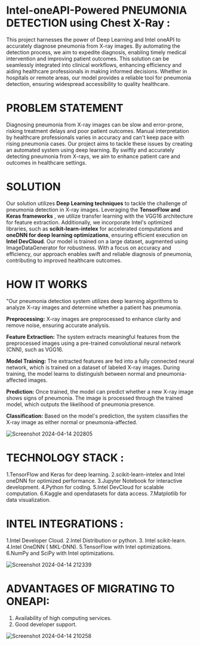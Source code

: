    # Intel-oneAPI-Powered  PNEUMONIA DETECTION using Chest X-Ray :
This project harnesses the power of Deep Learning and Intel oneAPI to accurately diagnose pneumonia from X-ray images. By automating the detection process, we aim to expedite diagnosis, enabling timely medical intervention and improving patient outcomes. This solution can be seamlessly integrated into clinical workflows, enhancing efficiency and aiding healthcare professionals in making informed decisions. Whether in hospitals or remote areas, our model provides a reliable tool for pneumonia detection, ensuring widespread accessibility to quality healthcare.
   
# PROBLEM STATEMENT

Diagnosing pneumonia from X-ray images can be slow and error-prone, risking treatment delays and poor patient outcomes. Manual interpretation by healthcare professionals varies in accuracy and can't keep pace with rising pneumonia cases. Our project aims to tackle these issues by creating an automated system using deep learning. By swiftly and accurately detecting pneumonia from X-rays, we aim to enhance patient care and outcomes in healthcare settings.

# SOLUTION

Our solution utilizes **Deep Learning techniques** to tackle the challenge of pneumonia detection in X-ray images. Leveraging the  **TensorFlow and Keras frameworks** , we utilize transfer learning with the VGG16 architecture for feature extraction. Additionally, we incorporate Intel's optimized libraries, such as **scikit-learn-intelex** for accelerated computations and **oneDNN for deep learning optimizations**, ensuring efficient execution on **Intel DevCloud**. Our model is trained on a large dataset, augmented using ImageDataGenerator for robustness. With a focus on accuracy and efficiency, our approach enables swift and reliable diagnosis of pneumonia, contributing to improved healthcare outcomes.

# HOW IT WORKS

"Our pneumonia detection system utilizes deep learning algorithms to analyze X-ray images and determine whether a patient has pneumonia.

**Preprocessing:** X-ray images are preprocessed to enhance clarity and remove noise, ensuring accurate analysis.

**Feature Extraction:** The system extracts meaningful features from the preprocessed images using a pre-trained convolutional neural network (CNN), such as VGG16.

**Model Training:** The extracted features are fed into a fully connected neural network, which is trained on a dataset of labeled X-ray images. During training, the model learns to distinguish between normal and pneumonia-affected images.

**Prediction:** Once trained, the model can predict whether a new X-ray image shows signs of pneumonia. The image is processed through the trained model, which outputs the likelihood of pneumonia presence.

**Classification:** Based on the model's prediction, the system classifies the X-ray image as either normal or pneumonia-affected.

![Screenshot 2024-04-14 202805](https://github.com/reeshmashahiras/chest-x-ray-pneumonia-detection/assets/100523261/6a47c8ab-5548-4434-90b7-0dab33a92c1c)


# TECHNOLOGY STACK :

  1.TensorFlow and Keras for deep learning.
  2.scikit-learn-intelex and Intel oneDNN for optimized performance.
  3.Jupyter Notebook for interactive development.
  4.Python for coding.
  5.Intel DevCloud for scalable computation.
  6.Kaggle and opendatasets for data access.
  7.Matplotlib for data visualization.

# INTEL INTEGRATIONS :

 1.Intel Developer Cloud.
 2.Intel Distribution or python.
 3. Intel scikit-learn.
 4.Intel OneDNN ( MKL-DNN).
 5.TensorFlow with Intel optimizations.
 6.NumPy and SciPy with Intel optimizations.
 
![Screenshot 2024-04-14 212339](https://github.com/reeshmashahiras/chest-x-ray-pneumonia-detection/assets/100523261/13e14e63-ad84-4aac-92a3-6ff103aff7c7)


# ADVANTAGES OF MIGRATING TO ONEAPI:
1. Availability of high computing services.
2. Good developer support.

![Screenshot 2024-04-14 210258](https://github.com/reeshmashahiras/chest-x-ray-pneumonia-detection/assets/100523261/ecea6812-6beb-44cd-871e-23b494efab45)


